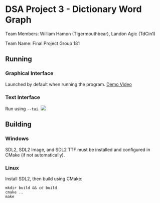 # DSA Project 3 - Dictionary Word Graph
Team Members: William Hamon (Tigermouthbear), Landon Agic (TdCin1)

Team Name: Final Project Group 181

## Running
### Graphical Interface
Launched by default when running the program.
[Demo Video](https://youtu.be/R-K2BjNckKI)

### Text Interface
Run using `--tui`.
![](https://i.imgur.com/M05QvUj.png)

## Building
### Windows
SDL2, SDL2 Image, and SDL2 TTF must be installed and configured in CMake (if not automatically).

### Linux
Install SDL2, then build using CMake:
```
mkdir build && cd build
cmake ..
make
```
